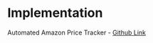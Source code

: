 # Implementation

Automated Amazon Price Tracker - [Github Link](https://github.com/grandeurkoe/python-web-scraping-projects/tree/bf526632e1363ee2983f9362c3f9e91b69844c0c/automated-amazon-price-tracker)